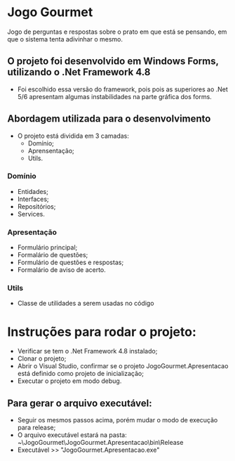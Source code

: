 # Jogo Gourmet
Jogo de perguntas e respostas sobre o prato em que está se pensando, em que o sistema tenta adivinhar o mesmo.

## O projeto foi desenvolvido em Windows Forms, utilizando o .Net Framework 4.8
- Foi escolhido essa versão do framework, pois pois as superiores ao .Net 5/6 apresentam algumas instabilidades na parte gráfica dos forms.

## Abordagem utilizada para o desenvolvimento
- O projeto está dividida em 3 camadas:
  - Domínio;
  - Aprensentação;
  - Utils.

### Domínio 
- Entidades;
- Interfaces;
- Repositórios;
- Services.

### Apresentação
- Formulário principal;
- Formalário de questões;
- Formulário de questões e respostas;
- Formalário de aviso de acerto.

### Utils
- Classe de utilidades a serem usadas no código

# Instruções para rodar o projeto:
- Verificar se tem o .Net Framework 4.8 instalado;
- Clonar o projeto;
- Abrir o Visual Studio, confirmar se o projeto JogoGourmet.Apresentacao está definido como projeto de inicialização;
- Executar o projeto em modo debug.

## Para gerar o arquivo executável:
- Seguir os mesmos passos acima, porém mudar o modo de execução para release;
- O arquivo executável estará na pasta: ~\JogoGourmet\JogoGourmet.Apresentacao\bin\Release
- Executável >> "JogoGourmet.Apresentacao.exe"
 
